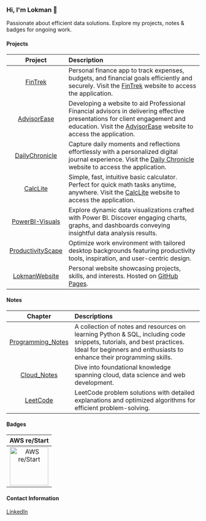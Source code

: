 ### Hi, I'm Lokman 👋
Passionate about efficient data solutions. Explore my projects, notes & badges for ongoing work.

#### Projects
| **Project** | **Description** |
|:-----------:|:----------------|
|[FinTrek](https://github.com/lokmanTech/FinTrek)| Personal finance app to track expenses, budgets, and financial goals efficiently and securely. Visit the [FinTrek](https://lokmanTech.github.io/FinTrek) website to access the application.|
|[AdvisorEase](https://github.com/lokmanTech/AdvisorEase)| Developing a website to aid Professional Financial advisors in delivering effective presentations for client engagement and education. Visit the [AdvisorEase](https://lokmanTech.github.io/AdvisorEase) website to access the application.|
|[DailyChronicle](https://github.com/lokmanTech/DailyChronicle)| Capture daily moments and reflections effortlessly with a personalized digital journal experience. Visit the [Daily Chronicle](https://lokmanTech.github.io/DailyChronicle) website to access the application.|
|[CalcLite](https://github.com/lokmanTech/CalcLite)|  Simple, fast, intuitive basic calculator. Perfect for quick math tasks anytime, anywhere. Visit the [CalcLite](https://lokmanTech.github.io/CalcLite) website to access the application.|
|[PowerBI-Visuals](https://github.com/lokmanTech/PowerBI-Visuals)| Explore dynamic data visualizations crafted with Power BI. Discover engaging charts, graphs, and dashboards conveying insightful data analysis results.|
|[ProductivityScape](https://github.com/lokmanTech/ProductivityScape) | Optimize work environment with tailored desktop backgrounds featuring productivity tools, inspiration, and user-centric design.|
|[LokmanWebsite](https://lokmantech.github.io/)| Personal website showcasing projects, skills, and interests. Hosted on [GitHub Pages](https://github.com/lokmanTech/lokmantech.github.io). |

#### Notes
| **Chapter** | **Descriptions** |
|:-----------:|:-----------------|
|[Programming_Notes](https://github.com/lokmanTech/programming_notes)|A collection of notes and resources on learning Python & SQL, including code snippets, tutorials, and best practices. Ideal for beginners and enthusiasts to enhance their programming skills.|
|[Cloud_Notes](https://github.com/lokmanTech/Cloud_Notes)|Dive into foundational knowledge spanning cloud, data science and web development.|
|[LeetCode](https://github.com/lokmanTech/LeetCode) | LeetCode problem solutions with detailed explanations and optimized algorithms for efficient problem-solving.|

#### Badges
|AWS re/Start|
|:----------:|
|<a href="https://www.credly.com/badges/87fb9d96-6856-4b65-b052-0c60ba687e5c/public_url"><img src="https://images.credly.com/size/340x340/images/44e2c252-5d19-4574-9646-005f7225bf53/image.png" alt="AWS re/Start" width="100px" height="100px"></a>|

<!--#### Certifications

A compilation of my completed courses and certifications, showcasing skills in programming, data science, and more. Dedicated to continuous learning and professional growth across diverse domains.-->

#### Contact Information
[LinkedIn](https://www.linkedin.com/in/lhakimnazri)
